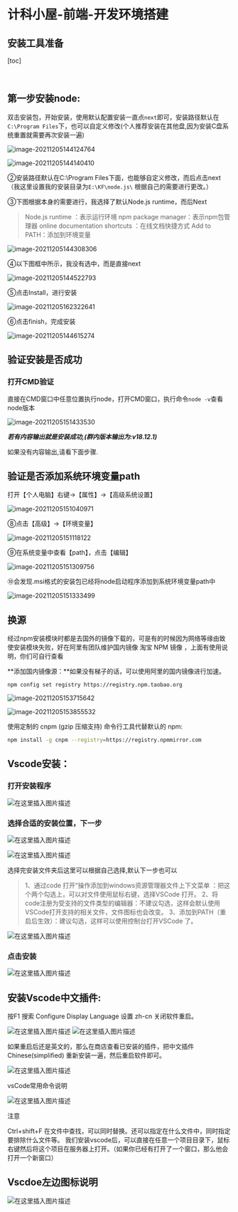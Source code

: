 # 计科小屋-前端-开发环境搭建

## 安装工具准备



[toc]



​	

## 第一步安装node:

双击安装包，开始安装，使用默认配置安装一直点`next`即可，安装路径默认在`C:\Program Files`下，也可以自定义修改(个人推荐安装在其他盘,因为安装C盘系统重置就需要再次安装一遍)

![image-20211205144124764](https://img-blog.csdnimg.cn/img_convert/62d44f7a4dac7ee97542fcfc51cf0b0d.png)



![image-20211205144140410](https://img-blog.csdnimg.cn/img_convert/99e932fe1ab8450c18b8119d1111b262.png)

②安装路径默认在C:\Program Files下面，也能够自定义修改，而后点击next（我这里设置我的安装目录为`E:\KF\node.js\` 根据自己的需要进行更改。）



③下图根据本身的需要进行，我选择了默认Node.js runtime，而后Next

> Node.js runtime ：表示运行环境
> npm package manager：表示npm包管理器
> online documentation shortcuts ：在线文档快捷方式
> Add to PATH：添加到环境变量


![image-20211205144308306](https://img-blog.csdnimg.cn/img_convert/fb86abfcf988aa072937381daca5a20d.png)

④以下图框中所示，我没有选中，而是直接next

![image-20211205144522793](https://img-blog.csdnimg.cn/img_convert/b0bd4d8d7af30dc3fd6f54be819863ef.png)

⑤点击Install，进行安装

![image-20211205162322641](https://img-blog.csdnimg.cn/img_convert/a0d8e0f6a2c99119196c0a3146fc21d8.png)

⑥点击finish，完成安装

![image-20211205144615274](https://img-blog.csdnimg.cn/img_convert/ee489c76265e2586db650af007a62f45.png)



## 验证安装是否成功

### 打开CMD验证

直接在CMD窗口中任意位置执行node，打开CMD窗口，执行命令`node -v`查看node版本

![image-20211205151433530](https://img-blog.csdnimg.cn/img_convert/94c49c83eb003cde3bfa8f3de667f2f9.png)

***若有内容输出就是安装成功,(群内版本输出为:v18.12.1)***

如果没有内容输出,请看下面步骤.





## 验证是否添加系统环境变量path

打开【个人电脑】右键→【属性】→【高级系统设置】

![image-20211205151040971](https://img-blog.csdnimg.cn/img_convert/711651d79af2a844d650ecc9ed89dcf7.png)

⑧点击【高级】→【环境变量】

![image-20211205151118122](https://img-blog.csdnimg.cn/img_convert/960c062e19533460f7e0f0e78f42b913.png)

⑨在系统变量中查看【path】，点击【编辑】

![image-20211205151309756](https://img-blog.csdnimg.cn/img_convert/d6346e68a0564db3fe2b0ef4a3d54579.png)

⑩会发现.msi格式的安装包已经将node启动程序添加到系统环境变量path中

![image-20211205151333499](https://img-blog.csdnimg.cn/img_convert/68a5d1350bdb68e9be7cfec0cf8af516.png)



## 换源

经过npm安装模块时都是去国外的镜像下载的，可是有的时候因为网络等缘由致使安装模块失败，好在阿里有团队维护国内镜像 淘宝 NPM 镜像 ，上面有使用说明，你们可自行查看

**添加国内镜像源：**如果没有梯子的话，可以使用阿里的国内镜像进行加速。

```
npm config set registry https://registry.npm.taobao.org
```



![image-20211205153715642](https://img-blog.csdnimg.cn/img_convert/e1eba8d7b267a73c190059efd9b3b9dc.png)

![image-20211205153855532](https://img-blog.csdnimg.cn/img_convert/d89d953e7e486441c0f99479ba55b810.png)

使用定制的 cnpm (gzip 压缩支持) 命令行工具代替默认的 npm:

```bash
npm install -g cnpm --registry=https://registry.npmmirror.com
```





## Vscode安装：

### 打开安装程序


![在这里插入图片描述](https://img-blog.csdnimg.cn/20210219170619498.png?x-oss-process=image/watermark,type_ZmFuZ3poZW5naGVpdGk,shadow_10,text_aHR0cHM6Ly9ibG9nLmNzZG4ubmV0L3dlaXhpbl80Mzg4MzkxNw==,size_16,color_FFFFFF,t_70)

### 选择合适的安装位置，下一步

![在这里插入图片描述](https://img-blog.csdnimg.cn/20210219170634207.png?x-oss-process=image/watermark,type_ZmFuZ3poZW5naGVpdGk,shadow_10,text_aHR0cHM6Ly9ibG9nLmNzZG4ubmV0L3dlaXhpbl80Mzg4MzkxNw==,size_16,color_FFFFFF,t_70)

![在这里插入图片描述](https://img-blog.csdnimg.cn/20210219170648394.png?x-oss-process=image/watermark,type_ZmFuZ3poZW5naGVpdGk,shadow_10,text_aHR0cHM6Ly9ibG9nLmNzZG4ubmV0L3dlaXhpbl80Mzg4MzkxNw==,size_16,color_FFFFFF,t_70)

选择完安装文件夹后这里可以根据自己选择,默认下一步也可以

> 1、通过code 打开“操作添加到windows资源管理器文件上下文菜单 ：把这个两个勾选上，可以对文件使用鼠标右键，选择VSCode 打开。
> 2、将code注册为受支持的文件类型的编辑器：不建议勾选，这样会默认使用VSCode打开支持的相关文件，文件图标也会改变。
> 3、添加到PATH（重启后生效）：建议勾选，这样可以使用控制台打开VSCode 了。

![在这里插入图片描述](https://img-blog.csdnimg.cn/20210219170701341.png?x-oss-process=image/watermark,type_ZmFuZ3poZW5naGVpdGk,shadow_10,text_aHR0cHM6Ly9ibG9nLmNzZG4ubmV0L3dlaXhpbl80Mzg4MzkxNw==,size_16,color_FFFFFF,t_70)

### 点击安装

![在这里插入图片描述](https://img-blog.csdnimg.cn/20210219170713685.png?x-oss-process=image/watermark,type_ZmFuZ3poZW5naGVpdGk,shadow_10,text_aHR0cHM6Ly9ibG9nLmNzZG4ubmV0L3dlaXhpbl80Mzg4MzkxNw==,size_16,color_FFFFFF,t_70)



## 安装Vscode中文插件:

按F1 搜索 Configure Display Language 设置 zh-cn 关闭软件重启。

![在这里插入图片描述](https://img-blog.csdnimg.cn/20181125171450165.png)
![在这里插入图片描述](https://img-blog.csdnimg.cn/20181125171608891.png)

如果重启后还是英文的，那么在商店查看已安装的插件，把中文插件Chinese(simplified) 重新安装一遍，然后重启软件即可。

![在这里插入图片描述](https://img-blog.csdnimg.cn/20181125171658561.png?x-oss-process=image/watermark,type_ZmFuZ3poZW5naGVpdGk,shadow_10,text_aHR0cHM6Ly9ibG9nLmNzZG4ubmV0L3dlaXhpbl80MTM1MDIyNQ==,size_16,color_FFFFFF,t_70)

vsCode常用命令说明

![在这里插入图片描述](https://img-blog.csdnimg.cn/20181125171832749.png)

注意

Ctrl+shift+F 在文件中查找，可以同时替换。还可以指定在什么文件中，同时指定要排除什么文件等。
我们安装vscode后，可以直接在任意一个项目目录下，鼠标右键然后将这个项目在服务器上打开。（如果你已经有打开了一个窗口，那么他会打开一个新窗口）



## Vscdoe左边图标说明

![在这里插入图片描述](https://img-blog.csdnimg.cn/20181125172204311.png?x-oss-process=image/watermark,type_ZmFuZ3poZW5naGVpdGk,shadow_10,text_aHR0cHM6Ly9ibG9nLmNzZG4ubmV0L3dlaXhpbl80MTM1MDIyNQ==,size_16,color_FFFFFF,t_70)



